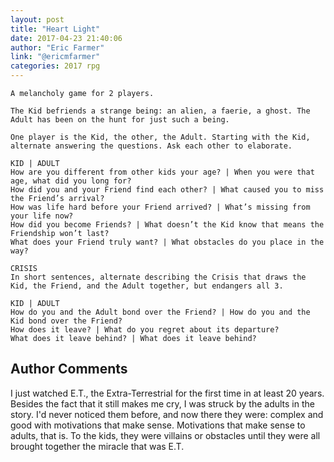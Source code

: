 ```yaml
---
layout: post
title: "Heart Light"
date: 2017-04-23 21:40:06
author: "Eric Farmer"
link: "@ericmfarmer"
categories: 2017 rpg
---
```

```
A melancholy game for 2 players.

The Kid befriends a strange being: an alien, a faerie, a ghost. The Adult has been on the hunt for just such a being.

One player is the Kid, the other, the Adult. Starting with the Kid, alternate answering the questions. Ask each other to elaborate.

KID | ADULT
How are you different from other kids your age? | When you were that age, what did you long for?
How did you and your Friend find each other? | What caused you to miss the Friend’s arrival?
How was life hard before your Friend arrived? | What’s missing from your life now?
How did you become Friends? | What doesn’t the Kid know that means the Friendship won’t last?
What does your Friend truly want? | What obstacles do you place in the way?

CRISIS
In short sentences, alternate describing the Crisis that draws the Kid, the Friend, and the Adult together, but endangers all 3.

KID | ADULT
How do you and the Adult bond over the Friend? | How do you and the Kid bond over the Friend?
How does it leave? | What do you regret about its departure?
What does it leave behind? | What does it leave behind?
```
## Author Comments 

I just watched E.T., the Extra-Terrestrial for the first time in at least 20 years. Besides the fact that it still makes me cry, I was struck by the adults in the story. I'd never noticed them before, and now there they were: complex and good with motivations that make sense. Motivations that make sense to adults, that is. To the kids, they were villains or obstacles until they were all brought together the miracle that was E.T.
